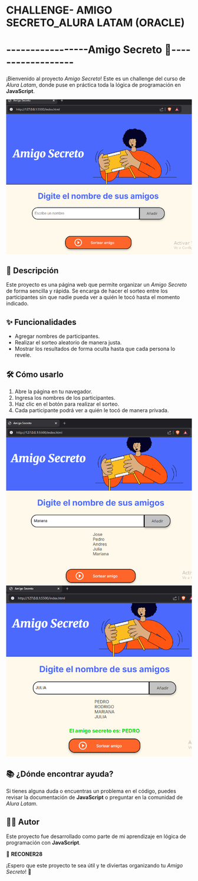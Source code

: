 # CHALLENGE- AMIGO SECRETO_ALURA LATAM (ORACLE)
# -----------------Amigo Secreto 🎁------------------

¡Bienvenido al proyecto *Amigo Secreto*! Este es un challenge del curso de *Alura Latam*, donde puse en práctica toda la lógica de programación en **JavaScript**. 

![alt text](./assets/image.png)

## 🚀 Descripción
Este proyecto es una página web que permite organizar un *Amigo Secreto* de forma sencilla y rápida. Se encarga de hacer el sorteo entre los participantes sin que nadie pueda ver a quién le tocó hasta el momento indicado. 

## ✨ Funcionalidades
- Agregar nombres de participantes.
- Realizar el sorteo aleatorio de manera justa.
- Mostrar los resultados de forma oculta hasta que cada persona lo revele.

## 🛠 Cómo usarlo
1. Abre la página en tu navegador.
2. Ingresa los nombres de los participantes.
3. Haz clic en el botón para realizar el sorteo.
4. Cada participante podrá ver a quién le tocó de manera privada.

![alt text](./assets/image2.png)
![alt text](./assets/image3.png)

## 📚 ¿Dónde encontrar ayuda?
Si tienes alguna duda o encuentras un problema en el código, puedes revisar la documentación de **JavaScript** o preguntar en la comunidad de *Alura Latam*.

## 👨‍💻 Autor
Este proyecto fue desarrollado como parte de mi aprendizaje en lógica de programación con **JavaScript**. 

👤 **RECONER28**

¡Espero que este proyecto te sea útil y te diviertas organizando tu *Amigo Secreto*! 🎉